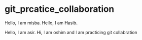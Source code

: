 # git_prcatice_collaboration

Hello, I am misba.
Hello, I am Hasib.

Hello, I am asir.
Hi, I am oshim and I am practicing git collabration
